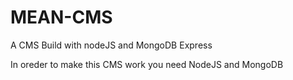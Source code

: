 # MEAN-CMS
A CMS Build with nodeJS and MongoDB Express

In oreder to make this CMS work you need NodeJS and MongoDB 
